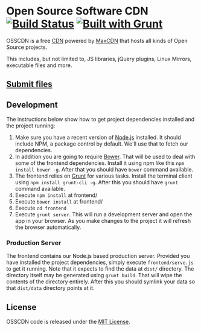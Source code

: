 # Open Source Software CDN [![Build Status](https://travis-ci.org/MaxCDN/osscdn.png?branch=master)](https://travis-ci.org/MaxCDN/osscdn) [![Built with Grunt](https://cdn.gruntjs.com/builtwith.png)](http://gruntjs.com/)

OSSCDN is a free [CDN](http://en.wikipedia.org/wiki/Content_delivery_network)
powered by [MaxCDN](http://www.maxcdn.com) that hosts all kinds of Open Source projects.

This includes, but not limited to, JS libraries, jQuery plugins, Linux Mirrors,
executable files and more.


## [Submit files](https://github.com/jsdelivr/jsdelivr#how-to-submit-or-update-projects)




## Development

The instructions below show how to get project dependencies installed and the project running:

1. Make sure you have a recent version of [Node.js](http://nodejs.org/) installed. It should include NPM, a package control by default. We'll use that to fetch our dependencies.
2. In addition you are going to require [Bower](http://bower.io/). That will be used to deal with some of the frontend dependencies. Install it using npm like this `npm install bower -g`. After that you should have `bower` command available.
3. The frontend relies on [Grunt](http://gruntjs.com/) for various tasks. Install the terminal client using `npm install grunt-cli -g`. After this you should have `grunt` command available.
4. Execute `npm install` at frontend/
5. Execute `bower install` at frontend/
6. Execute `cd frontend`
7. Execute `grunt server`. This will run a development server and open the app in your browser. As you make changes to the project it will refresh the browser automatically.

### Production Server

The frontend contains our Node.js based production server. Provided you have installed the project dependencies, simply execute `frontend/serve.js` to get it running. Note that it expects to find the data at `dist/` directory. The directory itself may be generated using `grunt build`. That will wipe the contents of the directory entirely. After this you should symlink your data so that `dist/data` directory points at it.


## License

OSSCDN code is released under the [MIT License](/LICENSE).
